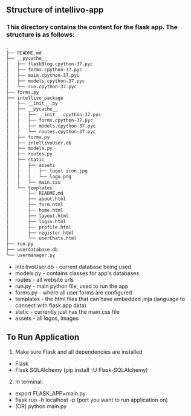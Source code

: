 ## Structure of intellivo-app 

### This directory contains the content for the flask app. The structure is as follows: 

```bash
.
├── README.md
├── __pycache__
│   ├── flaskBlog.cpython-37.pyc
│   ├── forms.cpython-37.pyc
│   ├── main.cpython-37.pyc
│   ├── models.cpython-37.pyc
│   └── run.cpython-37.pyc
├── forms.py
├── intellivo_package
│   ├── __init__.py
│   ├── __pycache__
│   │   ├── __init__.cpython-37.pyc
│   │   ├── forms.cpython-37.pyc
│   │   ├── models.cpython-37.pyc
│   │   └── routes.cpython-37.pyc
│   ├── forms.py
│   ├── intellivoUser.db
│   ├── models.py
│   ├── routes.py
│   ├── static
│   │   ├── assets
│   │   │   ├── logo\ icon.jpg
│   │   │   └── logo.png
│   │   └── main.css
│   └── templates
│       ├── README.md
│       ├── about.html
│       ├── form.html
│       ├── home.html
│       ├── layout.html
│       ├── login.html
│       ├── profile.html
│       ├── register.html
│       └── userChats.html
├── run.py
├── userdatabase.db
└── usermanager.py
```

* intellivoUser.db - current database being used 
* models.py - contains classes for app's databases
* routes - all website urls 
* run.py - main python file, used to run the app 
* forms.py - where all user forms are configured
* templates - the html files that can have embedded jinja (language to connect with flask app data)
* static - currently just has the main.css file 
* assets - all logos, images 

## To Run Application 

1. Make sure Flask and all dependencies are installed 
 - Flask 
 - Flask SQLAlchemy (pip install -U Flask-SQLAlchemy)
2. In terminal: 
 - export FLASK_APP=main.py
 - flask run -h localhost -p (port you want to run application on)
 - (OR) python main.py 
